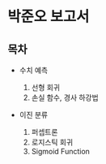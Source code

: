  # 박준오 보고서
 
 ## 목차
* 수치 예측
   1. 선형 회귀
   1. 손실 함수, 경사 하강법

* 이진 분류
   1. 퍼셉트론
   1. 로지스틱 회귀
   1. Sigmoid Function
   
   
   
